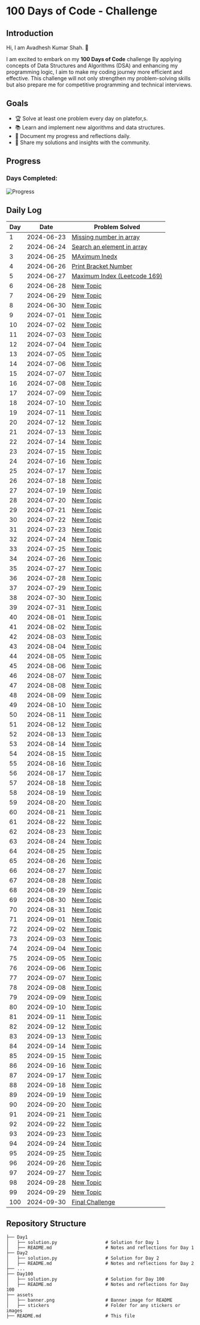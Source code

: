 # 100 Days of Code - Challenge


## Introduction
Hi, I am Avadhesh Kumar Shah. 🚀

I am excited to embark on my **100 Days of Code** challenge By applying concepts of Data Structures and Algorithms (DSA) and enhancing my programming logic, I aim to make my coding journey more efficient and effective. This challenge will not only strengthen my problem-solving skills but also prepare me for competitive programming and technical interviews.

## Goals
- 🏆 Solve at least one problem every day on platefor,s.
- 📚 Learn and implement new algorithms and data structures.
- 📝 Document my progress and reflections daily.
- 💬 Share my solutions and insights with the community.
## Progress

### Days Completed: 
![Progress](https://progress-bar.dev/20?scale=100&title=Completed%20Days&width=500&color=babaca&suffix=%20/%20100)

## Daily Log

| Day | Date       | Problem Solved                |
|-----|------------|------------------------------|
| 1   | 2024-06-23 | [Missing number in array ](Day01/README.md) |
| 2   | 2024-06-24 | [Search an element in array](Day02/README.md) |
| 3   | 2024-06-25 | [MAximum Inedx](Day03/README.md) |
| 4   | 2024-06-26 | [Print Bracket Number](Day04/README.md) |
| 5   | 2024-06-27 | [Maximum Index (Leetcode 169)](Day05/README.md) |
| 6   | 2024-06-28 | [New Topic](Day06/README.md) |
| 7   | 2024-06-29 | [New Topic](Day07/README.md) |
| 8   | 2024-06-30 | [New Topic](Day08/README.md) |
| 9   | 2024-07-01 | [New Topic](Day09/README.md) |
| 10  | 2024-07-02 | [New Topic](Day10/README.md) |
| 11  | 2024-07-03 | [New Topic](Day11/README.md) |
| 12  | 2024-07-04 | [New Topic](Day12/README.md) |
| 13  | 2024-07-05 | [New Topic](Day13/README.md) |
| 14  | 2024-07-06 | [New Topic](Day14/README.md) |
| 15  | 2024-07-07 | [New Topic](Day15/README.md) |
| 16  | 2024-07-08 | [New Topic](Day16/README.md) |
| 17  | 2024-07-09 | [New Topic](Day17/README.md) |
| 18  | 2024-07-10 | [New Topic](Day18/README.md) |
| 19  | 2024-07-11 | [New Topic](Day19/README.md) |
| 20  | 2024-07-12 | [New Topic](Day20/README.md) |
| 21  | 2024-07-13 | [New Topic](Day21/README.md) |
| 22  | 2024-07-14 | [New Topic](Day22/README.md) |
| 23  | 2024-07-15 | [New Topic](Day23/README.md) |
| 24  | 2024-07-16 | [New Topic](Day24/README.md) |
| 25  | 2024-07-17 | [New Topic](Day25/README.md) |
| 26  | 2024-07-18 | [New Topic](Day26/README.md) |
| 27  | 2024-07-19 | [New Topic](Day27/README.md) |
| 28  | 2024-07-20 | [New Topic](Day28/README.md) |
| 29  | 2024-07-21 | [New Topic](Day29/README.md) |
| 30  | 2024-07-22 | [New Topic](Day30/README.md) |
| 31  | 2024-07-23 | [New Topic](Day31/README.md) |
| 32  | 2024-07-24 | [New Topic](Day32/README.md) |
| 33  | 2024-07-25 | [New Topic](Day33/README.md) |
| 34  | 2024-07-26 | [New Topic](Day34/README.md) |
| 35  | 2024-07-27 | [New Topic](Day35/README.md) |
| 36  | 2024-07-28 | [New Topic](Day36/README.md) |
| 37  | 2024-07-29 | [New Topic](Day37/README.md) |
| 38  | 2024-07-30 | [New Topic](Day38/README.md) |
| 39  | 2024-07-31 | [New Topic](Day39/README.md) |
| 40  | 2024-08-01 | [New Topic](Day40/README.md) |
| 41  | 2024-08-02 | [New Topic](Day41/README.md) |
| 42  | 2024-08-03 | [New Topic](Day42/README.md) |
| 43  | 2024-08-04 | [New Topic](Day43/README.md) |
| 44  | 2024-08-05 | [New Topic](Day44/README.md) |
| 45  | 2024-08-06 | [New Topic](Day45/README.md) |
| 46  | 2024-08-07 | [New Topic](Day46/README.md) |
| 47  | 2024-08-08 | [New Topic](Day47/README.md) |
| 48  | 2024-08-09 | [New Topic](Day48/README.md) |
| 49  | 2024-08-10 | [New Topic](Day49/README.md) |
| 50  | 2024-08-11 | [New Topic](Day50/README.md) |
| 51  | 2024-08-12 | [New Topic](Day51/README.md) |
| 52  | 2024-08-13 | [New Topic](Day52/README.md) |
| 53  | 2024-08-14 | [New Topic](Day53/README.md) |
| 54  | 2024-08-15 | [New Topic](Day54/README.md) |
| 55  | 2024-08-16 | [New Topic](Day55/README.md) |
| 56  | 2024-08-17 | [New Topic](Day56/README.md) |
| 57  | 2024-08-18 | [New Topic](Day57/README.md) |
| 58  | 2024-08-19 | [New Topic](Day58/README.md) |
| 59  | 2024-08-20 | [New Topic](Day59/README.md) |
| 60  | 2024-08-21 | [New Topic](Day60/README.md) |
| 61  | 2024-08-22 | [New Topic](Day61/README.md) |
| 62  | 2024-08-23 | [New Topic](Day62/README.md) |
| 63  | 2024-08-24 | [New Topic](Day63/README.md) |
| 64  | 2024-08-25 | [New Topic](Day64/README.md) |
| 65  | 2024-08-26 | [New Topic](Day65/README.md) |
| 66  | 2024-08-27 | [New Topic](Day66/README.md) |
| 67  | 2024-08-28 | [New Topic](Day67/README.md) |
| 68  | 2024-08-29 | [New Topic](Day68/README.md) |
| 69  | 2024-08-30 | [New Topic](Day69/README.md) |
| 70  | 2024-08-31 | [New Topic](Day70/README.md) |
| 71  | 2024-09-01 | [New Topic](Day71/README.md) |
| 72  | 2024-09-02 | [New Topic](Day72/README.md) |
| 73  | 2024-09-03 | [New Topic](Day73/README.md) |
| 74  | 2024-09-04 | [New Topic](Day74/README.md) |
| 75  | 2024-09-05 | [New Topic](Day75/README.md) |
| 76  | 2024-09-06 | [New Topic](Day76/README.md) |
| 77  | 2024-09-07 | [New Topic](Day77/README.md) |
| 78  | 2024-09-08 | [New Topic](Day78/README.md) |
| 79  | 2024-09-09 | [New Topic](Day79/README.md) |
| 80  | 2024-09-10 | [New Topic](Day80/README.md) |
| 81  | 2024-09-11 | [New Topic](Day81/README.md) |
| 82  | 2024-09-12 | [New Topic](Day82/README.md) |
| 83  | 2024-09-13 | [New Topic](Day83/README.md) |
| 84  | 2024-09-14 | [New Topic](Day84/README.md) |
| 85  | 2024-09-15 | [New Topic](Day85/README.md) |
| 86  | 2024-09-16 | [New Topic](Day86/README.md) |
| 87  | 2024-09-17 | [New Topic](Day87/README.md) |
| 88  | 2024-09-18 | [New Topic](Day88/README.md) |
| 89  | 2024-09-19 | [New Topic](Day89/README.md) |
| 90  | 2024-09-20 | [New Topic](Day90/README.md) |
| 91  | 2024-09-21 | [New Topic](Day91/README.md) |
| 92  | 2024-09-22 | [New Topic](Day92/README.md) |
| 93  | 2024-09-23 | [New Topic](Day93/README.md) |
| 94  | 2024-09-24 | [New Topic](Day94/README.md) |
| 95  | 2024-09-25 | [New Topic](Day95/README.md) |
| 96  | 2024-09-26 | [New Topic](Day96/README.md) |
| 97  | 2024-09-27 | [New Topic](Day97/README.md) |
| 98  | 2024-09-28 | [New Topic](Day98/README.md) |
| 99  | 2024-09-29 | [New Topic](Day99/README.md) |
| 100 | 2024-09-30 | [Final Challenge](Day100/README.md) |

## Repository Structure

```plaintext
├── Day1
│   ├── solution.py                  # Solution for Day 1
│   ├── README.md                    # Notes and reflections for Day 1
├── Day2
│   ├── solution.py                  # Solution for Day 2
│   ├── README.md                    # Notes and reflections for Day 2
├── ...
├── Day100
│   ├── solution.py                  # Solution for Day 100
│   ├── README.md                    # Notes and reflections for Day 100
├── assets
│   ├── banner.png                   # Banner image for README
│   ├── stickers                     # Folder for any stickers or images
├── README.md                        # This file
